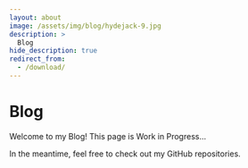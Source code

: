 ```yaml
---
layout: about
image: /assets/img/blog/hydejack-9.jpg
description: >
  Blog
hide_description: true
redirect_from:
  - /download/
---
```


# Blog
Welcome to my Blog! This page is Work in Progress...

In the meantime, feel free to check out my GitHub repositories. 
